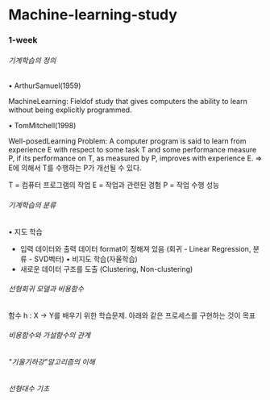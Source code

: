 # Machine-learning-study

<h3>1-week</h3>

<h6>기계학습의 정의</h6>

• ArthurSamuel(1959)

MachineLearning: Fieldof study that gives computers the ability to learn without being explicitly programmed.

• TomMitchell(1998)

Well-posedLearning Problem: A computer program is said to learn from experience E with respect to some task T and some performance measure P, if its performance on T, as measured by P, improves with experience E.
=> E에 의해서 T를 수행하는 P가 개선될 수 있다.

T = 컴퓨터 프로그램의 작업
E = 작업과 관련된 경험
P = 작업 수행 성능

<h6>기계학습의 분류</h6>

• 지도 학습
  - 입력 데이터와 출력 데이터 format이 정해져 있음 
  (회귀 - Linear Regression, 분류 - SVD벡터)
• 비지도 학습(자율학습)
  - 새로운 데이터 구조를 도출
  (Clustering, Non-clustering)

<h6>선형회귀 모델과 비용함수</h6>

함수 h : X → Y를 배우기 위한 학습문제. 아래와 같은 프로세스를 구현하는 것이 목표


<h6>비용함수와 가설함수의 관계</h6>



<h6>"기울기하강"알고리즘의 이해</h6>



<h6>선형대수 기초</h6>
